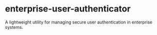 # enterprise-user-authenticator
A lightweight utility for managing secure user authentication in enterprise systems.
